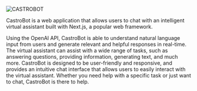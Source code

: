 ![CASTROBOT](https://user-images.githubusercontent.com/105255351/219976584-e6b907d7-6394-430d-8d2f-8b2574cd743b.svg)

CastroBot is a web application that allows users to chat with an intelligent virtual assistant built with Next.js, a popular web framework. 

Using the OpenAI API, CastroBot is able to understand natural language input from users and generate relevant and helpful responses in real-time. The virtual assistant can assist with a wide range of tasks, such as answering questions, providing information, generating text, and much more. CastroBot is designed to be user-friendly and responsive, and provides an intuitive chat interface that allows users to easily interact with the virtual assistant. Whether you need help with a specific task or just want to chat, CastroBot is there to help.


